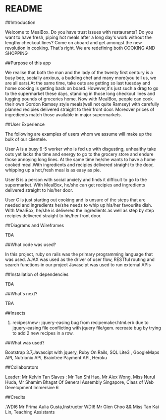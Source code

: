 # README

##Introduction

Welcome to MealBox. Do you have trust issues with restaurants? Do you want to have fresh, piping hot meals after a long day's work without the lengthy checkout lines?
Come on aboard and get amongst the new revolution in cooking. That's right. We are redefining both COOKING AND SHOPPING

##Purpose of this app

We realise that both the man and the lady of the twenty first century is a busy bee, socially anxious, a budding chef and many more(you tell us, we are all ears).At the same time, take outs are getting so last tuesday and home cooking is getting back on board.
However,it's just such a drag to go to the supermarket these days, standing in those long checkout lines and lugging pounds of groceries home. Now with MealBox, people  can cook
their own Gordon Ramsey style meals(well not quite Ramsey) with carefully planned recipies delivered straight to their front door. Moreover prices of ingredients match those available in
major supermarkets.

##User Experience

The following are examples of users whom we assume will make up the bulk of our clientele.

User A is a busy 9-5 worker who is fed up with disgusting, unhealthy take outs yet lacks the time and energy to go to the grocery store and endure those annoying long lines. At the same time he/she wants to have a home cooked meal.With ingredients and recipies delivered straight to the door, whipping up a hot,fresh meal is as easy as pie.

User B is a person with social anxiety and finds it difficult to go to the supermarket. With MealBox, he/she can get recipies and ingredients delivered straight to his/her door.

User C is just starting out cooking and is unsure of the steps that are needed and ingredients he/she needs to whip up his/her favouriite dish. With MealBox, he/she is delivered the ingredients as well as step by step recipies delivered straight to his/her front door.

##Diagrams and Wireframes

TBA

##What code was used?

In this project, ruby on rails was the primary programming language that was used.
AJAX was used as the driver of user flow, RESTful routing and search functions in our project
Javascipt was used to run external APIs

##Installation of dependencies

TBA

##What's next?

TBA

##Insects

1) recipes/new : jquery-easing bug from recipemaker.html.erb due to jquery-easing file conflicting with jquery file/gem. recreate bug by trying to add 2 new recipes in a row.

##What was used?

Bootstrap 3.7,Javascipt with jquery, Ruby On Rails, SQL Lite3 , GoogleMaps API, Nutrionix API, Braintree Payment API, Heroku

##Collaborators

Leader: Mr Kelvin Tan
Slaves : Mr Tan Shi Hao, Mr Alex Wong, Miss Nurul Huda, Mr Shamim Bhagat
Of General Assembly Singapore, Class of Web Development Immersive 6

##Credits

.WDI6
Mr Prima Aulia Gusta,Instructor WDI6
Mr Glen Choo && Miss Tan Kai Lin, Teaching Assistants
